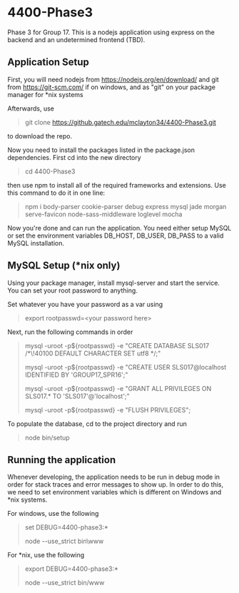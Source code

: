 # 4400-Phase3
Phase 3 for Group 17.  This is a nodejs application using express on the backend and an undetermined frontend (TBD).

## Application Setup
First, you will need nodejs from https://nodejs.org/en/download/ and git from https://git-scm.com/ if on windows, and as "git" on your package manager for *nix systems

Afterwards, use
  >git clone https://github.gatech.edu/mclayton34/4400-Phase3.git

to download the repo.

Now you need to install the packages listed in the package.json dependencies.
First cd into the new directory
  >cd 4400-Phase3
  
then use npm to install all of the required frameworks and extensions.  Use this command to do it in one line:
  >npm i body-parser cookie-parser debug express mysql jade morgan serve-favicon node-sass-middleware loglevel mocha
  
Now you're done and can run the application.  You need either setup MySQL or set the environment variables DB_HOST, DB_USER, DB_PASS to a valid MySQL installation.

## MySQL Setup (*nix only)
Using your package manager, install mysql-server and start the service.  You can set your root password to anything.

Set whatever you have your password as a var using
 >export rootpasswd=\<your password here\>

Next, run the following commands in order
 >mysql -uroot -p${rootpasswd} -e "CREATE DATABASE SLS017 /*\\!40100 DEFAULT CHARACTER SET utf8 */;"
 >
 >mysql -uroot -p${rootpasswd} -e "CREATE USER SLS017@localhost IDENTIFIED BY 'GROUP17_SPR16';"
 >
 >mysql -uroot -p${rootpasswd} -e "GRANT ALL PRIVILEGES ON SLS017.* TO 'SLS017'@'localhost';"
 >
 >mysql -uroot -p${rootpasswd} -e "FLUSH PRIVILEGES";


To populate the database, cd to the project directory and run
>node bin/setup

  
## Running the application
Whenever developing, the application needs to be run in debug mode in order for stack traces and error messages to show up.  In order to do this, we need to set environment variables which is different on Windows and *nix systems.

For windows, use the following
  >set DEBUG=4400-phase3:*
  >
  >node --use_strict bin\\www
  
For *nix, use the following
  >export DEBUG=4400-phase3:*
  >
  >node --use_strict bin/www
